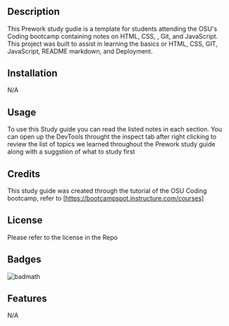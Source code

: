 # <Prework Study Guide Webpage>

## Description

This Prework study gudie is a template for students attending the OSU's Coding bootcamp containing notes on HTML, CSS, , Git, and JavaScript. This project was built to assist in learning the basics or HTML, CSS, GIT, JavaScript, README markdown, and Deployment. 

## Installation

N/A

## Usage

To use this Study guide you can read the listed notes in each section. You can open up the DevTools throught the inspect tab after right clicking to review the list of topics we learned throughout the Prework study guide along with a suggstion of what to study first 

## Credits

This study guide was created through the tutorial of the OSU Coding bootcamp, refer to [https://bootcampspot.instructure.com/courses]


## License

Please refer to the license in the Repo

## Badges

![badmath](https://img.shields.io/github/languages/top/nielsenjared/badmath)


## Features

N/A

